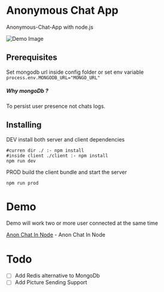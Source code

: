 # Anonymous Chat App

Anonymous-Chat-App with node.js

![Demo Image](https://github.com/githubitsme/Anonymous-Chat-App/blob/master/CHAT%20DEMO.gif)

## Prerequisites

Set mongodb url inside config folder or set env variable ```process.env.MONGODB_URL="MONGO_URL"```

##### Why mongoDb ?
To persist user presence not chats logs.
## Installing

DEV install both server and client dependencies



```
#curren dir ./ :- npm install
#inside client ./client :- npm install
npm run dev
```

PROD build the client bundle and start the server
```
npm run prod
```

# Demo

Demo will work two or more user connected at the same time

[Anon Chat In Node](http://anon-chat-in-node.herokuapp.com/) - Anon Chat In Node


# Todo

- [ ] Add Redis alternative to MongoDb
- [ ] Add Picture Sending Support